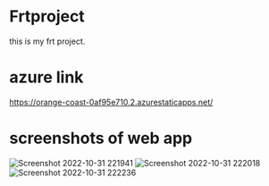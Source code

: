 # Frtproject
this is my frt project.

# azure link 
https://orange-coast-0af95e710.2.azurestaticapps.net/

# screenshots of web app
![Screenshot 2022-10-31 221941](https://user-images.githubusercontent.com/105770061/199064497-9c2ec725-b0bc-4a76-a8c4-75c13225af9c.png)
![Screenshot 2022-10-31 222018](https://user-images.githubusercontent.com/105770061/199064569-b00871ee-a200-4f0a-909f-dec4bd402933.png)
![Screenshot 2022-10-31 222236](https://user-images.githubusercontent.com/105770061/199064596-7681d419-6b16-40e7-8fdd-3a4c2dbbfeaf.png)



